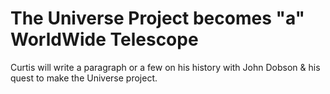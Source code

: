 # The Universe Project becomes "a" WorldWide Telescope

Curtis will write a paragraph or a few on his history with John Dobson & his quest to make the Universe project.